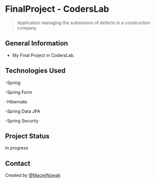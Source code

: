 # FinalProject - CodersLab
> Application managing the submission of defects in a construction company.
## General Information
 - My Final Project in CodersLab. 
 
## Technologies Used
-Spring

-Spring Form

-Hibernate

-Spring Data JPA

-Spring Security
 
 ## Project Status
 In progress

 ## Contact
Created by [@MaciejNowak](https://github.com/MaciejArc/)

